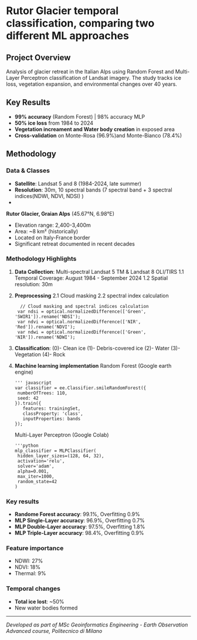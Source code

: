 # Rutor Glacier temporal classification, comparing two different ML approaches

## Project Overview

Analysis of glacier retreat in the Italian Alps using Random Forest and Multi-Layer Perceptron classification of Landsat imagery. The study tracks ice loss, vegetation expansion, and environmental changes over 40 years.

## Key Results

- **99% accuracy** (Random Forest) | 98% accuracy MLP
- **50% ice loss** from 1984 to 2024
- **Vegetation increament and Water body creation** in exposed area
- **Cross-validation** on Monte-Rosa (96.9%)and Monte-Bianco (78.4%)

## Methodology

### Data & Classes
- **Satellite**: Landsat 5 and 8 (1984-2024, late summer)
- **Resolution**: 30m, 10 spectral bands (7 spectral band + 3 spectral indices(NDWI, NDVI, NDSI) )
- 
**Rutor Glacier, Graian Alps** (45.67°N, 6.98°E)
- Elevation range: 2,400-3,400m
- Area: ~8 km² (historically)
- Located on Italy-France border
- Significant retreat documented in recent decades

### Methodology Highlights

1. **Data Collection**: Multi-spectral Landsat 5 TM & Landsat 8 OLI/TIRS
  1.1 Temporal Coverage: August 1984 - September 2024
  1.2 Spatial resolution: 30m
2. **Preprocessing**
  2.1 Cloud masking
  2.2 spectral index calculation
   
         // Cloud masking and spectral indices calculation
        var ndsi = optical.normalizedDifference(['Green', 'SWIR1']).rename('NDSI');
        var ndvi = optical.normalizedDifference(['NIR', 'Red']).rename('NDVI');
        var ndwi = optical.normalizedDifference(['Green', 'NIR']).rename('NDWI');
3. **Classification**:
     (0)- Clean ice
     (1)- Debris-covered ice
     (2)- Water
     (3)- Vegetation
     (4)- Rock
4. **Machine learning implementation**
   Random Forest (Google earth engine)

       ''' javascript
       var classifier = ee.Classifier.smileRandomForest({
        numberOfTrees: 110,
        seed: 42
       }).train({
          features: trainingSet,
          classProperty: 'class',
          inputProperties: bands
       });
   Multi-Layer Perceptron (Google Colab)

       '''python 
       mlp_classifier = MLPClassifier(
        hidden_layer_sizes=(128, 64, 32),
        activation='relu',
        solver='adam',
        alpha=0.001,
        max_iter=1000,
        random_state=42
       )

### Key results

- **Randome Forest accuracy**: 99.1%, Overfitting 0.9%
- **MLP Single-Layer accuracy**: 96.9%, Overfitting 0.7%
- **MLP Double-Layer accuracy**: 97.5%, Overfitting 1.8%
- **MLP Triple-Layer accuracy**: 98.4%, Overfitting 0.9%
  
### Feature importance

- NDWI: 27%
- NDVI: 18%
- Thermal: 9%

### Temporal changes

- **Total ice lost**: ~50%
- New water bodies formed 

---

*Developed as part of MSc Geoinformatics Engineering - Earth Observation Advanced course, Politecnico di Milano*
